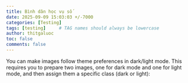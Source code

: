 ```yaml
---
title: Bình dân học vụ số
date: 2025-09-09 15:03:03 +/-7000
categories: [Testing]
tags: [testing]     # TAG names should always be lowercase
author: thitgaluoc
toc: false
comments: false
---
```




You can make images follow theme preferences in dark/light mode. This requires you to prepare two images, one for dark mode and one for light mode, and then assign them a specific class (dark or light):

